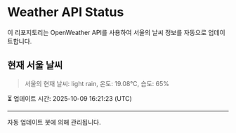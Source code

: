 
# Weather API Status

이 리포지토리는 OpenWeather API를 사용하여 서울의 날씨 정보를 자동으로 업데이트합니다.

## 현재 서울 날씨
> 서울의 현재 날씨: light rain, 온도: 19.08°C, 습도: 65%

⏳ 업데이트 시간: 2025-10-09 16:21:23 (UTC)

---
자동 업데이트 봇에 의해 관리됩니다.
